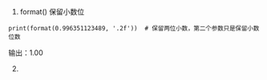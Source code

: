 1. format() 保留小数位
```
print(format(0.996351123489, '.2f'))  # 保留两位小数，第二个参数只是保留小数位数
```
输出：1.00

2. 

